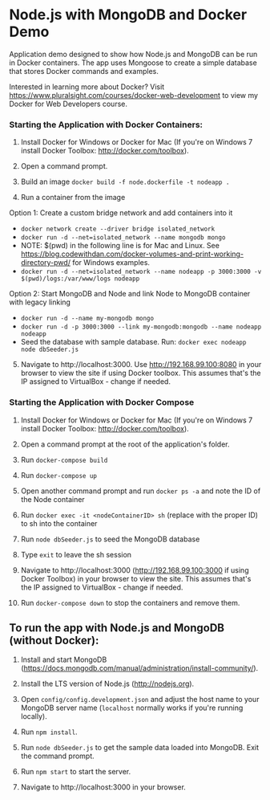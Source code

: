 # Node.js with MongoDB and Docker Demo

Application demo designed to show how Node.js and MongoDB can be run in Docker containers.
The app uses Mongoose to create a simple database that stores Docker commands and examples.

Interested in learning more about Docker? Visit https://www.pluralsight.com/courses/docker-web-development to view my Docker for Web Developers course.

### Starting the Application with Docker Containers:

1. Install Docker for Windows or Docker for Mac (If you're on Windows 7 install Docker Toolbox: http://docker.com/toolbox).

2. Open a command prompt.

3. Build an image `docker build -f node.dockerfile -t nodeapp .`

4. Run a container from the image

Option 1: Create a custom bridge network and add containers into it

- `docker network create --driver bridge isolated_network`
- `docker run -d --net=isolated_network --name mongodb mongo`
- NOTE: $(pwd) in the following line is for Mac and Linux. See https://blog.codewithdan.com/docker-volumes-and-print-working-directory-pwd/ for Windows examples.
- `docker run -d --net=isolated_network --name nodeapp -p 3000:3000 -v $(pwd)/logs:/var/www/logs nodeapp`

Option 2: Start MongoDB and Node and link Node to MongoDB container with legacy linking

- `docker run -d --name my-mongodb mongo`
- `docker run -d -p 3000:3000 --link my-mongodb:mongodb --name nodeapp nodeapp`
- Seed the database with sample database. Run: `docker exec nodeapp node dbSeeder.js`

5. Navigate to http://localhost:3000. Use http://192.168.99.100:8080 in your browser to view the site if using Docker toolbox. This assumes that's the IP assigned to VirtualBox - change if needed.

### Starting the Application with Docker Compose

1. Install Docker for Windows or Docker for Mac (If you're on Windows 7 install Docker Toolbox: http://docker.com/toolbox).

2. Open a command prompt at the root of the application's folder.

3. Run `docker-compose build`

4. Run `docker-compose up`

5. Open another command prompt and run `docker ps -a` and note the ID of the Node container

6. Run `docker exec -it <nodeContainerID> sh` (replace <nodeContainerID> with the proper ID) to sh into the container

7. Run `node dbSeeder.js` to seed the MongoDB database

8. Type `exit` to leave the sh session

9. Navigate to http://localhost:3000 (http://192.168.99.100:3000 if using Docker Toolbox) in your browser to view the site. This assumes that's the IP assigned to VirtualBox - change if needed.

10. Run `docker-compose down` to stop the containers and remove them.

## To run the app with Node.js and MongoDB (without Docker):

1. Install and start MongoDB (https://docs.mongodb.com/manual/administration/install-community/).

2. Install the LTS version of Node.js (http://nodejs.org).

3. Open `config/config.development.json` and adjust the host name to your MongoDB server name (`localhost` normally works if you're running locally).

4. Run `npm install`.

5. Run `node dbSeeder.js` to get the sample data loaded into MongoDB. Exit the command prompt.

6. Run `npm start` to start the server.

7. Navigate to http://localhost:3000 in your browser.
